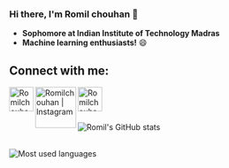 ### Hi there, I'm Romil chouhan 👋 
 - __Sophomore at Indian Institute of Technology Madras__
 -  __Machine learning enthusiasts!__ 😄
 
## Connect with me:
<a href="https://github.com/Romilchouhan">
 <img align="left" alt="Romilchouhan | Github" width="44px" src="https://www.bing.com/th?id=AMMS_10dfe5f19c48204f846d5a13a999c47f&w=110&h=110&c=7&rs=1&qlt=95&pcl=f9f9f9&o=6&cdv=1&dpr=1.25&pid=16.1" />
</a>

<a href="https://www.instagram.com/romilchouhan/">
 <img align="left" alt="Romilchouhan | Instagram" width="74px" src="https://th.bing.com/th/id/OIP.6ZeTIjVtp4Kr0y4tDgpUUQHaEK?w=309&h=180&c=7&r=0&o=5&dpr=1.25&pid=1.7" />
</a>

<a href="https://www.linkedin.com/in/romil-chouhan/">
 <img align="left" alt="Romilchouhan | Linkedin" width="44px" src="https://www.bing.com/th?id=OIP.A6WlrrczetshvKzzXlHXbAHaHv&w=99&h=103&c=8&rs=1&qlt=90&o=6&dpr=1.25&pid=3.1&rm=2" />
</a>
<br>

## 

<br>![Romil's GitHub stats](https://github-readme-stats.vercel.app/api?username=Romilchouhan&show_icons=true&theme=radical&count_private=true)<br>

<br>![Most used languages](https://github-readme-stats.vercel.app/api/top-langs/?username=Romilchouhan&theme=radical)



<!--
**Romilchouhan/Romilchouhan** is a ✨ _special_ ✨ repository because its `README.md` (this file) appears on your GitHub profile.

Here are some ideas to get you started:

- 🔭 I'm 
- 🌱 I’m currently learning Machine learning and Deep Learning. 
- 👯 I’m looking to collaborate on more open source projects.
- 🤔 I’m looking for help with ...
- 💬 Ask me about ...
- 📫 How to reach me: ...
- 😄 Pronouns: ...
 ⚡ Fun fact: ...
-->
